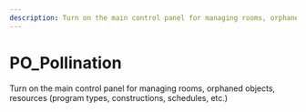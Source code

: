 ```yaml
---
description: Turn on the main control panel for managing rooms, orphaned objects, resources (program types, constructions, schedules, etc.).
---
```


# PO_Pollination

Turn on the main control panel for managing rooms, orphaned objects, resources (program types, constructions, schedules, etc.)

